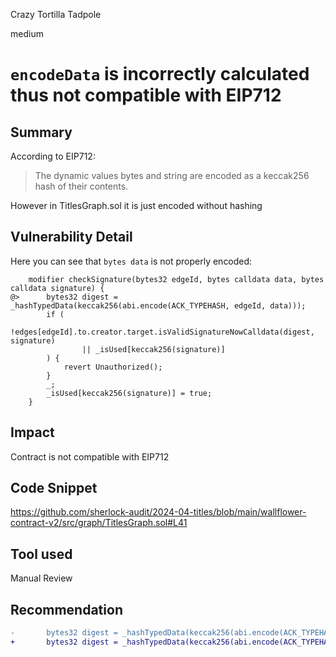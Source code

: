 Crazy Tortilla Tadpole

medium

# `encodeData` is incorrectly calculated thus not compatible with EIP712

## Summary
According to EIP712:
>The dynamic values bytes and string are encoded as a keccak256 hash of their contents.

However in TitlesGraph.sol it is just encoded without hashing

## Vulnerability Detail
Here you can see that `bytes data` is not properly encoded:
```solidity
    modifier checkSignature(bytes32 edgeId, bytes calldata data, bytes calldata signature) {
@>      bytes32 digest = _hashTypedData(keccak256(abi.encode(ACK_TYPEHASH, edgeId, data)));
        if (
            !edges[edgeId].to.creator.target.isValidSignatureNowCalldata(digest, signature)
                || _isUsed[keccak256(signature)]
        ) {
            revert Unauthorized();
        }
        _;
        _isUsed[keccak256(signature)] = true;
    }
```

## Impact
Contract is not compatible with EIP712

## Code Snippet
https://github.com/sherlock-audit/2024-04-titles/blob/main/wallflower-contract-v2/src/graph/TitlesGraph.sol#L41

## Tool used

Manual Review

## Recommendation
```diff
-       bytes32 digest = _hashTypedData(keccak256(abi.encode(ACK_TYPEHASH, edgeId, data)));
+       bytes32 digest = _hashTypedData(keccak256(abi.encode(ACK_TYPEHASH, edgeId, keccak256(data))));
```

